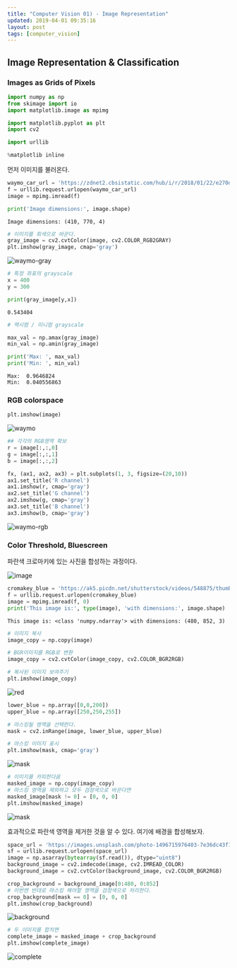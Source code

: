 ```yaml
---
title: "Computer Vision 01) - Image Representation"
updated: 2019-04-01 09:35:16
layout: post
tags: [computer_vision]
---
```




## Image Representation & Classification

### Images as Grids of Pixels

```python
import numpy as np
from skimage import io
import matplotlib.image as mpimg

import matplotlib.pyplot as plt
import cv2

import urllib

%matplotlib inline
```

먼저 이미지를 불러온다.

```python
waymo_car_url = 'https://zdnet2.cbsistatic.com/hub/i/r/2018/01/22/e270d68c-c028-421a-bc5b-5d2a9a9458d1/resize/770xauto/50e9d2f0fc86841ba455489d50651291/google-waymo-self-driving-atlanta.png'
f = urllib.request.urlopen(waymo_car_url)
image = mpimg.imread(f)

print('Image dimensions:', image.shape)
```

```
Image dimensions: (410, 770, 4)
```

```python
# 이미지를 회색으로 바꾼다.
gray_image = cv2.cvtColor(image, cv2.COLOR_RGB2GRAY)
plt.imshow(gray_image, cmap='gray')
```

![waymo-gray](/images/2019/computer-vision/01.png)

```python
# 특정 좌표의 grayscale
x = 400
y = 300

print(gray_image[y,x])
```

```
0.543404
```

```python
# 맥시멈 / 미니멈 grayscale

max_val = np.amax(gray_image)
min_val = np.amin(gray_image)

print('Max: ', max_val)
print('Min: ', min_val)
```

```
Max:  0.9646824
Min:  0.040556863
```

### RGB colorspace

```python
plt.imshow(image)
```

![waymo](/images/2019/computer-vision/02.png)

```python
## 각각의 RGB영역 확보
r = image[:,:,0]
g = image[:,:,1]
b = image[:,:,2]
```

```python
fx, (ax1, ax2, ax3) = plt.subplots(1, 3, figsize=(20,10))
ax1.set_title('R channel')
ax1.imshow(r, cmap='gray')
ax2.set_title('G channel')
ax2.imshow(g, cmap='gray')
ax3.set_title('B channel')
ax3.imshow(b, cmap='gray')
```

![waymo-rgb](/images/2019/computer-vision/03.png)

### Color Threshold, Bluescreen

파란색 크로마키에 있는 사진을 합성하는 과정이다.

![image](https://ak5.picdn.net/shutterstock/videos/548875/thumb/1.jpg)

```python
cromakey_blue = 'https://ak5.picdn.net/shutterstock/videos/548875/thumb/1.jpg'
f = urllib.request.urlopen(cromakey_blue)
image = mpimg.imread(f, 0)
print('This image is:', type(image), 'with dimensions:', image.shape)
```

```
This image is: <class 'numpy.ndarray'> with dimensions: (480, 852, 3)
```

```python
# 이미지 복사
image_copy = np.copy(image)

# BGR이미지를 RGB로 변환
image_copy = cv2.cvtColor(image_copy, cv2.COLOR_BGR2RGB)

# 복사된 이미지 보여주기
plt.imshow(image_copy)
```

![red](/images/2019/computer-vision/04.png)

```python
lower_blue = np.array([0,0,200]) 
upper_blue = np.array([250,250,255])

# 마스킹될 영역을 선택한다.
mask = cv2.inRange(image, lower_blue, upper_blue)

# 마스킹 이미지 표시
plt.imshow(mask, cmap='gray')
```

![mask](/images/2019/computer-vision/05.png)

```python
# 이미지를 카피한다음
masked_image = np.copy(image_copy)
# 마스킹 영역을 제외하고 모두 검정색으로 바꾼다면
masked_image[mask != 0] = [0, 0, 0]
plt.imshow(masked_image)
```

![mask](/images/2019/computer-vision/06.png)

효과적으로 파란색 영역을 제거한 것을 알 수 있다. 여기에 배경을 합성해보자.

```python
space_url = 'https://images.unsplash.com/photo-1496715976403-7e36dc43f17b?ixlib=rb-1.2.1&w=1000&q=80'
sf = urllib.request.urlopen(space_url)
image = np.asarray(bytearray(sf.read()), dtype="uint8")
background_image = cv2.imdecode(image, cv2.IMREAD_COLOR)
background_image = cv2.cvtColor(background_image, cv2.COLOR_BGR2RGB)

crop_background = background_image[0:480, 0:852]
# 이번엔 반대로 마스킹 해야할 영역을 검정색으로 처리한다.
crop_background[mask == 0] = [0, 0, 0]
plt.imshow(crop_background)
```

![background](/images/2019/computer-vision/07.png)

```python
# 두 이미지를 합치면
complete_image = masked_image + crop_background
plt.imshow(complete_image)
```

![complete](/images/2019/computer-vision/08.png)